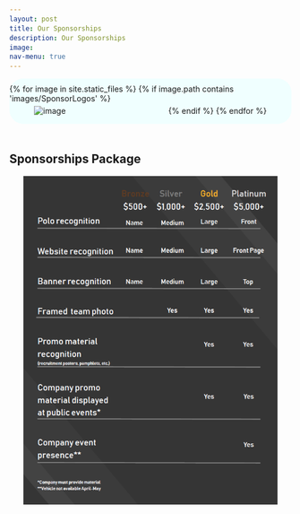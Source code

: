 ```yaml
---
layout: post
title: Our Sponsorships
description: Our Sponsorships
image:
nav-menu: true
---
```


<!-- Two -->
<div style="border-radius: 25px; padding-top: 10px; padding-bottom: 10px; background-color: #f0ffff; align-items: center; display: flex; flex-wrap: wrap; justify-content: space-around;" class="image-list">
        {% for image in site.static_files %}
            {% if image.path contains 'images/SponsorLogos' %}
                <div style="margin-top: 5px; margin-bottom: 5px; flex-basis:30%;" class="sub-image">
                    <img style="margin-left: auto;margin-right: auto; width: 90%;" src="{{ image.path }}" alt="image"/>
                </div>
            {% endif %}
        {% endfor %}
</div>

<div style="margin-top: 50px;">
    <h2>
        Sponsorships Package
    </h2>
    <img style="display: block; margin-left: auto;margin-right: auto; width: 90%;" src="/assets/images/SponsorPackage.PNG" alt="image"/>
</div>

